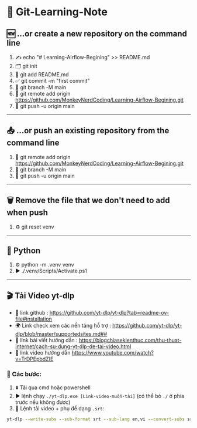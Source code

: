 # 📘 Git-Learning-Note

## 🆕 …or create a new repository on the command line

1. ✍️ echo "# Learning-Airflow-Begining" >> README.md  
2. 🗂️ git init  
3. 📂 git add README.md  
4. ✅ git commit -m "first commit"  
5. 🌿 git branch -M main  
6. 🔗 git remote add origin https://github.com/MonkeyNerdCoding/Learning-Airflow-Begining.git  
7. 🚀 git push -u origin main  

---

## 📤 …or push an existing repository from the command line

1. 🔗 git remote add origin https://github.com/MonkeyNerdCoding/Learning-Airflow-Begining.git  
2. 🌿 git branch -M main  
3. 🚀 git push -u origin main  

---

## 🗑️ Remove the file that we don't need to add when push 

1. ♻️ git reset venv  

---

## 🐍 Python 

1. ⚙️ python -m .venv venv  
2. ▶️ ./.venv/Scripts/Activate.ps1  

---

## 🎬 Tải Video yt-dlp

- 📌 link github : https://github.com/yt-dlp/yt-dlp?tab=readme-ov-file#installation  
- 🌍 Link check xem các nền tảng hỗ trợ : https://github.com/yt-dlp/yt-dlp/blob/master/supportedsites.md##  
- 📖 link bài viết hướng dẫn : https://blogchiasekienthuc.com/thu-thuat-internet/cach-su-dung-yt-dlp-de-tai-video.html  
- 🎥 link video hướng dẫn https://www.youtube.com/watch?v=TrDPEpbdZIE  

### 🔽 Các bước:
1. ⬇️ Tải qua cmd hoặc powershell  
2. ▶️ lệnh chạy `./yt-dlp.exe [Link-video-muốn-tải]` (có thể bỏ `./` ở phía trước nếu không được)  
3. 📝 Lệnh tải video + phụ đề dạng `.srt`:  

```bash
yt-dlp --write-subs --sub-format srt --sub-lang en,vi --convert-subs srt -f mp4 <link_video>
